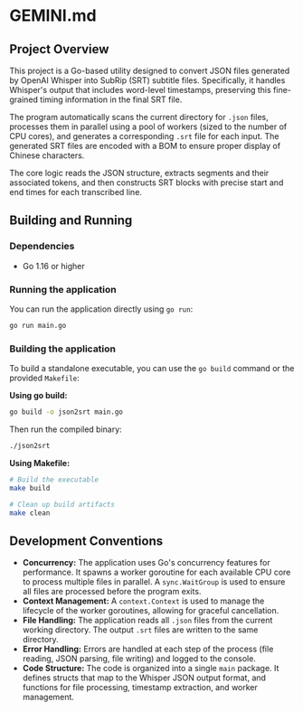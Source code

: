 # GEMINI.md

## Project Overview

This project is a Go-based utility designed to convert JSON files generated by OpenAI Whisper into SubRip (SRT) subtitle files. Specifically, it handles Whisper's output that includes word-level timestamps, preserving this fine-grained timing information in the final SRT file.

The program automatically scans the current directory for `.json` files, processes them in parallel using a pool of workers (sized to the number of CPU cores), and generates a corresponding `.srt` file for each input. The generated SRT files are encoded with a BOM to ensure proper display of Chinese characters.

The core logic reads the JSON structure, extracts segments and their associated tokens, and then constructs SRT blocks with precise start and end times for each transcribed line.

## Building and Running

### Dependencies

- Go 1.16 or higher

### Running the application

You can run the application directly using `go run`:

```sh
go run main.go
```

### Building the application

To build a standalone executable, you can use the `go build` command or the provided `Makefile`:

**Using go build:**

```sh
go build -o json2srt main.go
```

Then run the compiled binary:

```sh
./json2srt
```

**Using Makefile:**

```sh
# Build the executable
make build

# Clean up build artifacts
make clean
```

## Development Conventions

- **Concurrency:** The application uses Go's concurrency features for performance. It spawns a worker goroutine for each available CPU core to process multiple files in parallel. A `sync.WaitGroup` is used to ensure all files are processed before the program exits.
- **Context Management:** A `context.Context` is used to manage the lifecycle of the worker goroutines, allowing for graceful cancellation.
- **File Handling:** The application reads all `.json` files from the current working directory. The output `.srt` files are written to the same directory.
- **Error Handling:** Errors are handled at each step of the process (file reading, JSON parsing, file writing) and logged to the console.
- **Code Structure:** The code is organized into a single `main` package. It defines structs that map to the Whisper JSON output format, and functions for file processing, timestamp extraction, and worker management.
